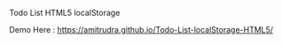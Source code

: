 Todo List HTML5 localStorage

Demo Here : https://amitrudra.github.io/Todo-List-localStorage-HTML5/
